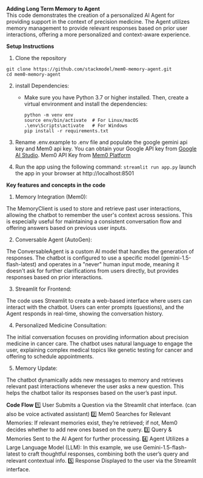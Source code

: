 **Adding Long Term Memory to Agent**  
This code demonstrates the creation of a personalized AI Agent for providing support in the context of precision medicine. The Agent utilizes memory management to provide relevant responses based on prior user interactions, offering a more personalized and context-aware experience.

**Setup Instructions**

1. Clone the repository
```
git clone https://github.com/stackmodel/mem0-memory-agent.git
cd mem0-memory-agent
```
2. install Dependencies:

    - Make sure you have Python 3.7 or higher installed. Then, create a virtual environment and install the dependencies:
      
      ```
      python -m venv env
      source env/bin/activate  # For Linux/macOS
      .\env\Scripts\activate   # For Windows
      pip install -r requirements.txt
      ```
3. Rename .env.example to .env file and populate the google gemini api key and Mem0 api key.
   You can obtain your
    Google API key from [Google AI Studio](https://aistudio.google.com/app/apikey).
    Mem0 API Key from [Mem0 Platform](https://app.mem0.ai/login)
   

4. Run the app using the following command: ```streamlit run app.py```
   launch the app in your browser at http://localhost:8501


**Key features and concepts in the code**

1. Memory Integration (Mem0):

The MemoryClient is used to store and retrieve past user interactions, allowing the chatbot to remember the user's context across sessions.
This is especially useful for maintaining a consistent conversation flow and offering answers based on previous user inputs.

2. Conversable Agent (AutoGen):

The ConversableAgent is a custom AI model that handles the generation of responses. The chatbot is configured to use a specific model (gemini-1.5-flash-latest) and operates in a "never" human input mode, meaning it doesn't ask for further clarifications from users directly, but provides responses based on prior interactions.

3. Streamlit for Frontend:

The code uses Streamlit to create a web-based interface where users can interact with the chatbot.
Users can enter prompts (questions), and the Agent responds in real-time, showing the conversation history.

4. Personalized Medicine Consultation:

The initial conversation focuses on providing information about precision medicine in cancer care. The chatbot uses natural language to engage the user, explaining complex medical topics like genetic testing for cancer and offering to schedule appointments.

5. Memory Update:

The chatbot dynamically adds new messages to memory and retrieves relevant past interactions whenever the user asks a new question. This helps the chatbot tailor its responses based on the user’s past input.

**Code Flow**
1️⃣ User Submits a Question via the Streamlit chat interface. (can also be voice activated assistant)
2️⃣ Mem0 Searches for Relevant Memories:
If relevant memories exist, they’re retrieved; if not, Mem0 decides whether to add new ones based on the query.
3️⃣ Query & Memories Sent to the AI Agent for further processing.
4️⃣ Agent Utilizes a Large Language Model (LLM):
In this example, we use Gemini-1.5-flash-latest to craft thoughtful responses, combining both the user’s query and relevant contextual info.
5️⃣ Response Displayed to the user via the Streamlit interface.